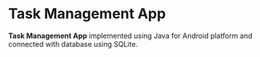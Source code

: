 # Task Management App

**Task Management App** implemented using Java for Android platform and connected with database using SQLite.
